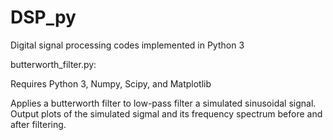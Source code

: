 # DSP_py
Digital signal processing codes implemented in Python 3

butterworth_filter.py:

Requires Python 3, Numpy, Scipy, and Matplotlib

Applies a butterworth filter to low-pass filter a simulated sinusoidal
signal. Output plots of the simulated sigmal and its frequency 
spectrum before and after filtering.

